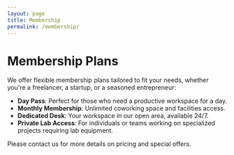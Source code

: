 ```yaml
---
layout: page
title: Membership
permalink: /membership/
---
```

# Membership Plans

We offer flexible membership plans tailored to fit your needs, whether you're a freelancer, a startup, or a seasoned entrepreneur:

- **Day Pass**: Perfect for those who need a productive workspace for a day.
- **Monthly Membership**: Unlimited coworking space and facilities access.
- **Dedicated Desk**: Your workspace in our open area, available 24/7.
- **Private Lab Access**: For individuals or teams working on specialized projects requiring lab equipment.

Please contact us for more details on pricing and special offers.
